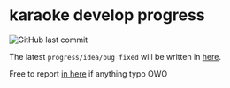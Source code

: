# karaoke develop progress

![GitHub last commit](https://img.shields.io/github/last-commit/osu-karaoke/osu-karaoke.github.io)

The latest `progress/idea/bug fixed` will be written in [here](https://osu-karaoke.github.io/changelog).

Free to report [in here](https://github.com/osu-Karaoke/osu-Karaoke.github.io/issues) if anything typo OWO
